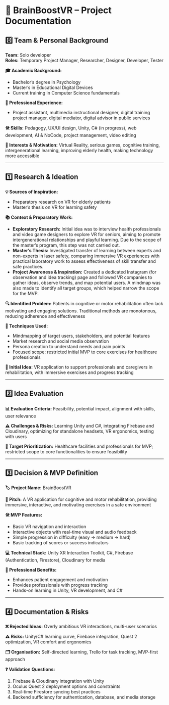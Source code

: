 # 🧠 BrainBoostVR – Project Documentation

## 0️⃣ Team & Personal Background
**Team:** Solo developer  
**Roles:** Temporary Project Manager, Researcher, Designer, Developer, Tester  

**🎓 Academic Background:**  
- Bachelor’s degree in Psychology  
- Master’s in Educational Digital Devices  
- Current training in Computer Science fundamentals  

**💼 Professional Experience:**  
- Project assistant, multimedia instructional designer, digital training project manager, digital mediator, digital advisor in public services  

**🛠 Skills:** Pedagogy, UX/UI design, Unity, C# (in progress), web development, AI & NoCode, project management, video editing  

**🌟 Interests & Motivation:** Virtual Reality, serious games, cognitive training, intergenerational learning, improving elderly health, making technology more accessible  

---

## 1️⃣ Research & Ideation
**💡 Sources of Inspiration:**  
- Preparatory research on VR for elderly patients  
- Master’s thesis on VR for learning safety  

**📚 Context & Preparatory Work:**  
- **Exploratory Research:** Initial idea was to interview health professionals and video game designers to explore VR for seniors, aiming to promote intergenerational relationships and playful learning. Due to the scope of the master’s program, this step was not carried out.  
- **Master’s Thesis:** Investigated transfer of learning between experts and non-experts in laser safety, comparing immersive VR experiences with practical laboratory work to assess effectiveness of skill transfer and safe practices.  
- **Project Awareness & Inspiration:** Created a dedicated Instagram (for observation and idea tracking) page and followed VR companies to gather ideas, observe trends, and map potential users. A mindmap was also made to identify all target groups, which helped narrow the scope for the MVP.


**🔍 Identified Problem:** Patients in cognitive or motor rehabilitation often lack motivating and engaging solutions. Traditional methods are monotonous, reducing adherence and effectiveness  

**📝 Techniques Used:**  
- Mindmapping of target users, stakeholders, and potential features  
- Market research and social media observation  
- Persona creation to understand needs and pain points  
- Focused scope: restricted initial MVP to core exercises for healthcare professionals  

**💭 Initial Idea:** VR application to support professionals and caregivers in rehabilitation, with immersive exercises and progress tracking  

---

## 2️⃣ Idea Evaluation
**📊 Evaluation Criteria:** Feasibility, potential impact, alignment with skills, user relevance  

**⚠️ Challenges & Risks:** Learning Unity and C#, integrating Firebase and Cloudinary, optimizing for standalone headsets, VR ergonomics, testing with users  

**🎯 Target Prioritization:** Healthcare facilities and professionals for MVP; restricted scope to core functionalities to ensure feasibility  

---

## 3️⃣ Decision & MVP Definition
**🏷 Project Name:** BrainBoostVR  

**📣 Pitch:** A VR application for cognitive and motor rehabilitation, providing immersive, interactive, and motivating exercises in a safe environment  

**🛠 MVP Features:**  
- Basic VR navigation and interaction  
- Interactive objects with real-time visual and audio feedback  
- Simple progression in difficulty (easy → medium → hard)  
- Basic tracking of scores or success indicators  

**💻 Technical Stack:** Unity XR Interaction Toolkit, C#, Firebase (Authentication, Firestore), Cloudinary for media  

**🎯 Professional Benefits:**  
- Enhances patient engagement and motivation  
- Provides professionals with progress tracking  
- Hands-on learning in Unity, VR development, and C#  

---

## 4️⃣ Documentation & Risks
**❌ Rejected Ideas:** Overly ambitious VR interactions, multi-user scenarios  

**⚠️ Risks:** Unity/C# learning curve, Firebase integration, Quest 2 optimization, VR comfort and ergonomics  

**🗂 Organisation:** Self-directed learning, Trello for task tracking, MVP-first approach  

**❓ Validation Questions:**  
1. Firebase & Cloudinary integration with Unity  
2. Oculus Quest 2 deployment options and constraints  
3. Real-time Firestore syncing best practices  
4. Backend sufficiency for authentication, database, and media storage
